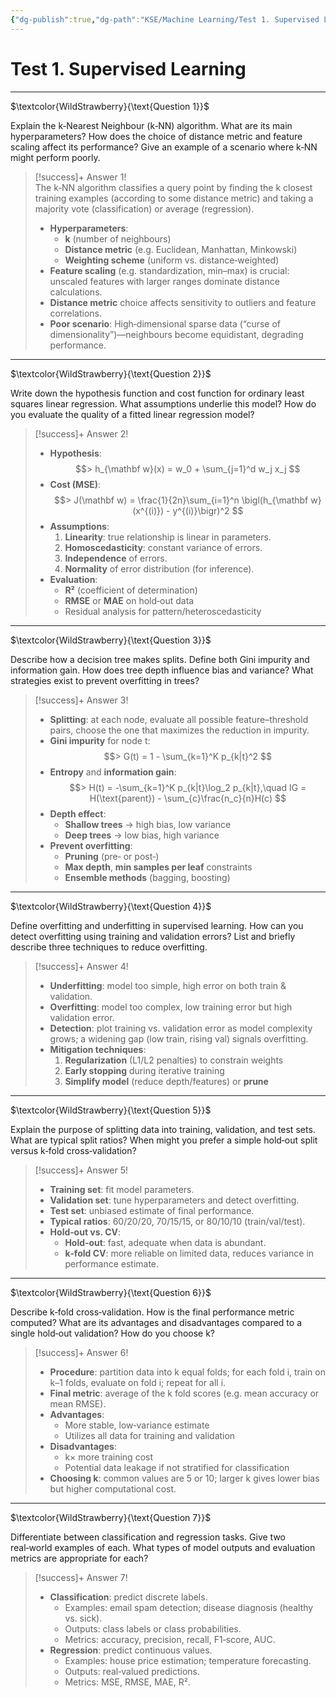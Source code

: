 ```yaml
---
{"dg-publish":true,"dg-path":"KSE/Machine Learning/Test 1. Supervised Learning.md","permalink":"/kse/machine-learning/test-1-supervised-learning/","tags":["kse","ai","machine-learning"],"created":"2025-04-15T15:11:30.113+03:00","updated":"2025-04-15T15:56:27.945+03:00"}
---
```


# Test 1. Supervised Learning
---

$\textcolor{WildStrawberry}{\text{Question 1}}$  

Explain the k‑Nearest Neighbour (k‑NN) algorithm. What are its main hyperparameters? How does the choice of distance metric and feature scaling affect its performance? Give an example of a scenario where k‑NN might perform poorly.

> [!success]+ Answer 1!  
> The k‑NN algorithm classifies a query point by finding the k closest training examples (according to some distance metric) and taking a majority vote (classification) or average (regression).  
> - **Hyperparameters**:  
>   - **k** (number of neighbours)  
>   - **Distance metric** (e.g. Euclidean, Manhattan, Minkowski)  
>   - **Weighting scheme** (uniform vs. distance‑weighted)  
> - **Feature scaling** (e.g. standardization, min–max) is crucial: unscaled features with larger ranges dominate distance calculations.  
> - **Distance metric** choice affects sensitivity to outliers and feature correlations.  
> - **Poor scenario**: High‑dimensional sparse data (“curse of dimensionality”)—neighbours become equidistant, degrading performance.  

---

$\textcolor{WildStrawberry}{\text{Question 2}}$  

Write down the hypothesis function and cost function for ordinary least squares linear regression. What assumptions underlie this model? How do you evaluate the quality of a fitted linear regression model?

> [!success]+ Answer 2!  
> - **Hypothesis**:  
>   $$>   h_{\mathbf w}(x) = w_0 + \sum_{j=1}^d w_j x_j
>$$  
> - **Cost (MSE)**:  
>   $$>   J(\mathbf w) = \frac{1}{2n}\sum_{i=1}^n \bigl(h_{\mathbf w}(x^{(i)}) - y^{(i)}\bigr)^2
>$$  
> - **Assumptions**:  
>   1. **Linearity**: true relationship is linear in parameters.  
>   2. **Homoscedasticity**: constant variance of errors.  
>   3. **Independence** of errors.  
>   4. **Normality** of error distribution (for inference).  
> - **Evaluation**:  
>   - **R²** (coefficient of determination)  
>   - **RMSE** or **MAE** on hold‑out data  
>   - Residual analysis for pattern/heteroscedasticity  

---

$\textcolor{WildStrawberry}{\text{Question 3}}$  

Describe how a decision tree makes splits. Define both Gini impurity and information gain. How does tree depth influence bias and variance? What strategies exist to prevent overfitting in trees?

> [!success]+ Answer 3!  
> - **Splitting**: at each node, evaluate all possible feature–threshold pairs, choose the one that maximizes the reduction in impurity.  
> - **Gini impurity** for node t:  
>   $$>   G(t) = 1 - \sum_{k=1}^K p_{k|t}^2
>$$  
> - **Entropy** and **information gain**:  
>   $$>   H(t) = -\sum_{k=1}^K p_{k|t}\log_2 p_{k|t},\quad IG = H(\text{parent}) - \sum_{c}\frac{n_c}{n}H(c)
>$$  
> - **Depth effect**:  
>   - **Shallow trees** → high bias, low variance  
>   - **Deep trees** → low bias, high variance  
> - **Prevent overfitting**:  
>   - **Pruning** (pre‑ or post‑)  
>   - **Max depth**, **min samples per leaf** constraints  
>   - **Ensemble methods** (bagging, boosting)  

---

$\textcolor{WildStrawberry}{\text{Question 4}}$  

Define overfitting and underfitting in supervised learning. How can you detect overfitting using training and validation errors? List and briefly describe three techniques to reduce overfitting.

> [!success]+ Answer 4!  
> - **Underfitting**: model too simple, high error on both train & validation.  
> - **Overfitting**: model too complex, low training error but high validation error.  
> - **Detection**: plot training vs. validation error as model complexity grows; a widening gap (low train, rising val) signals overfitting.  
> - **Mitigation techniques**:  
>   1. **Regularization** (L1/L2 penalties) to constrain weights  
>   2. **Early stopping** during iterative training  
>   3. **Simplify model** (reduce depth/features) or **prune**  

---

$\textcolor{WildStrawberry}{\text{Question 5}}$  

Explain the purpose of splitting data into training, validation, and test sets. What are typical split ratios? When might you prefer a simple hold‑out split versus k‑fold cross‑validation?

> [!success]+ Answer 5!  
> - **Training set**: fit model parameters.  
> - **Validation set**: tune hyperparameters and detect overfitting.  
> - **Test set**: unbiased estimate of final performance.  
> - **Typical ratios**: 60/20/20, 70/15/15, or 80/10/10 (train/val/test).  
> - **Hold‑out vs. CV**:  
>   - **Hold‑out**: fast, adequate when data is abundant.  
>   - **k‑fold CV**: more reliable on limited data, reduces variance in performance estimate.  

---

$\textcolor{WildStrawberry}{\text{Question 6}}$  

Describe k‑fold cross‑validation. How is the final performance metric computed? What are its advantages and disadvantages compared to a single hold‑out validation? How do you choose k?

> [!success]+ Answer 6!  
> - **Procedure**: partition data into k equal folds; for each fold i, train on k–1 folds, evaluate on fold i; repeat for all i.  
> - **Final metric**: average of the k fold scores (e.g. mean accuracy or mean RMSE).  
> - **Advantages**:  
>   - More stable, low‑variance estimate  
>   - Utilizes all data for training and validation  
> - **Disadvantages**:  
>   - k× more training cost  
>   - Potential data leakage if not stratified for classification  
> - **Choosing k**: common values are 5 or 10; larger k gives lower bias but higher computational cost.  

---

$\textcolor{WildStrawberry}{\text{Question 7}}$  

Differentiate between classification and regression tasks. Give two real‑world examples of each. What types of model outputs and evaluation metrics are appropriate for each?

> [!success]+ Answer 7!  
> - **Classification**: predict discrete labels.  
>   - Examples: email spam detection; disease diagnosis (healthy vs. sick).  
>   - Outputs: class labels or class probabilities.  
>   - Metrics: accuracy, precision, recall, F1‑score, AUC.  
> - **Regression**: predict continuous values.  
>   - Examples: house price estimation; temperature forecasting.  
>   - Outputs: real‑valued predictions.  
>   - Metrics: MSE, RMSE, MAE, R².